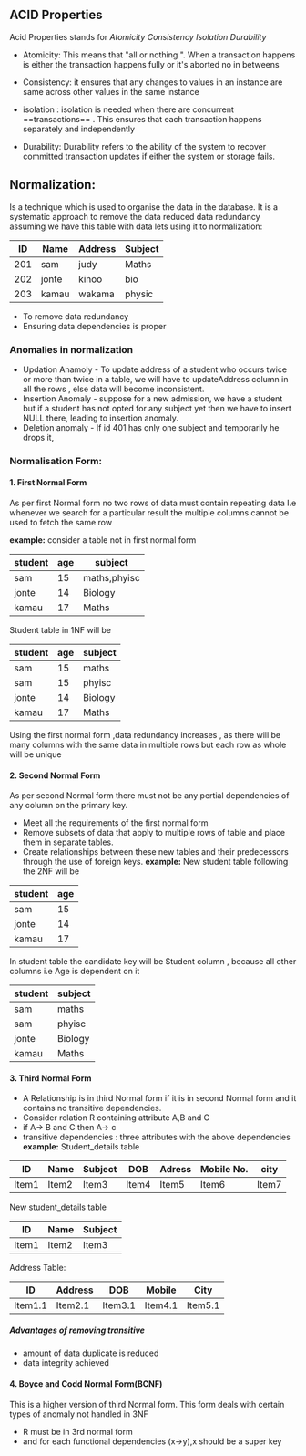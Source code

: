 ## ACID Properties

Acid Properties stands for _Atomicity Consistency Isolation Durability_

- Atomicity: This means that "all or nothing ". When a transaction happens is either the transaction happens fully or it's aborted no in betweens

- Consistency: it ensures that any changes to values in an instance are same across other values in the same instance

- isolation : isolation is needed when there are concurrent ==transactions== . This ensures that each transaction happens separately and independently

- Durability: Durability refers to the ability of the system to recover committed transaction updates if either the system or storage fails.

## Normalization:

Is a technique which is used to organise the data in the database. It is a systematic approach to remove the data reduced data redundancy
assuming we have this table with data lets using it to normalization:

| ID  | Name  | Address | Subject |
| --- | ----- | ------- | ------- |
| 201 | sam   | judy    | Maths   |
| 202 | jonte | kinoo   | bio     |
| 203 | kamau | wakama  | physic  |

- To remove data redundancy
- Ensuring data dependencies is proper

### Anomalies in normalization

- Updation Anamoly - To update address of a student who occurs twice or more than twice in a table, we will have to updateAddress column in all the rows , else data will become inconsistent.
- Insertion Anomaly - suppose for a new admission, we have a student but if a student has not opted for any subject yet then we have to insert NULL there, leading to insertion anomaly.
- Deletion anomaly - If id 401 has only one subject and temporarily he drops it,

### Normalisation Form:

#### 1. First Normal Form

As per first Normal form no two rows of data must contain repeating data
I.e whenever we search for a particular result the multiple columns cannot be used to fetch the same row

**example:** consider a table not in first normal form

| student | age | subject      |
| ------- | --- | ------------ |
| sam     | 15  | maths,phyisc |
| jonte   | 14  | Biology      |
| kamau   | 17  | Maths        |

Student table in 1NF will be

| student | age | subject |
| ------- | --- | ------- |
| sam     | 15  | maths   |
| sam     | 15  | phyisc  |
| jonte   | 14  | Biology |
| kamau   | 17  | Maths   |

Using the first normal form ,data redundancy increases , as there will be many columns with the same data in multiple rows but each row as whole will be unique

#### 2. Second Normal Form

As per second Normal form there must not be any pertial dependencies of any column on the primary key.

- Meet all the requirements of the first normal form
- Remove subsets of data that apply to multiple rows of table and place them in separate tables.
- Create relationships between these new tables and their predecessors through the use of foreign keys.
  **example:**
  New student table following the 2NF will be

| student | age |
| ------- | --- |
| sam     | 15  |
| jonte   | 14  |
| kamau   | 17  |

In student table the candidate key will be Student column , because all other columns i.e Age is dependent on it

| student | subject |
| ------- | ------- |
| sam     | maths   |
| sam     | phyisc  |
| jonte   | Biology |
| kamau   | Maths   |

#### 3. Third Normal Form

- A Relationship is in third Normal form if it is in second Normal form and it contains no transitive dependencies.
- Consider relation R containing attribute A,B and C
- if A-> B and C then A-> c
- transitive dependencies : three attributes with the above dependencies\
  **example:** Student_details table

| ID    | Name  | Subject | DOB   | Adress | Mobile No. | city  |
| ----- | ----- | ------- | ----- | ------ | ---------- | ----- |
| Item1 | Item2 | Item3   | Item4 | Item5  | Item6      | Item7 |

New student_details table

| ID    | Name  | Subject |
| ----- | ----- | ------- |
| Item1 | Item2 | Item3   |

Address Table:

| ID      | Address | DOB     | Mobile  | City    |
| ------- | ------- | ------- | ------- | ------- |
| Item1.1 | Item2.1 | Item3.1 | Item4.1 | Item5.1 |

##### Advantages of removing transitive

- amount of data duplicate is reduced
- data integrity achieved

#### 4. Boyce and Codd Normal Form(BCNF)

This is a higher version of third Normal form. This form deals with certain types of anomaly not handled in 3NF

- R must be in 3rd normal form
- and for each functional dependencies (x->y),x should be a super key

